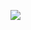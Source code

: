 ![](https://d3vv6lp55qjaqc.cloudfront.net/items/3k1Y463j3h0e2o2s1B2D/Screen%20Shot%202016-10-27%20at%209.15.33%20PM.png?X-CloudApp-Visitor-Id=1094421)

